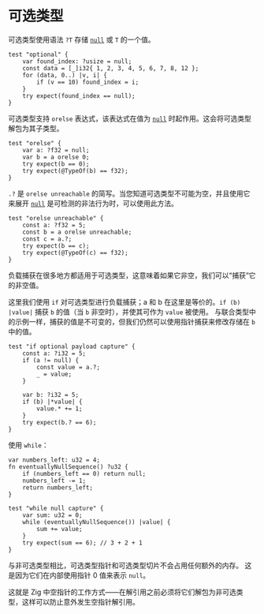 # 可选类型

可选类型使用语法 `?T` 存储 [`null`](https://ziglang.org/documentation/master/#null) 或 `T` 的一个值。

```zig
test "optional" {
    var found_index: ?usize = null;
    const data = [_]i32{ 1, 2, 3, 4, 5, 6, 7, 8, 12 };
    for (data, 0..) |v, i| {
        if (v == 10) found_index = i;
    }
    try expect(found_index == null);
}
```

可选类型支持 `orelse` 表达式，该表达式在值为 [`null`](https://ziglang.org/documentation/master/#null) 时起作用。这会将可选类型解包为其子类型。

```zig
test "orelse" {
    var a: ?f32 = null;
    var b = a orelse 0;
    try expect(b == 0);
    try expect(@TypeOf(b) == f32);
}
```

`.?` 是 `orelse unreachable` 的简写。当您知道可选类型不可能为空，并且使用它来展开 [`null`](https://ziglang.org/documentation/master/#null) 是可检测的非法行为时，可以使用此方法。

```zig
test "orelse unreachable" {
    const a: ?f32 = 5;
    const b = a orelse unreachable;
    const c = a.?;
    try expect(b == c);
    try expect(@TypeOf(c) == f32);
}
```

负载捕获在很多地方都适用于可选类型，这意味着如果它非空，我们可以“捕获”它的非空值。

这里我们使用 `if` 对可选类型进行负载捕获；a 和 b 在这里是等价的。`if (b) |value|` 捕获 `b` 的值（当 `b` 非空时），并使其可作为 `value` 被使用。
与联合类型中的示例一样，捕获的值是不可变的，但我们仍然可以使用指针捕获来修改存储在 `b` 中的值。

```zig
test "if optional payload capture" {
    const a: ?i32 = 5;
    if (a != null) {
        const value = a.?;
        _ = value;
    }

    var b: ?i32 = 5;
    if (b) |*value| {
        value.* += 1;
    }
    try expect(b.? == 6);
}
```

使用 `while`：

```zig
var numbers_left: u32 = 4;
fn eventuallyNullSequence() ?u32 {
    if (numbers_left == 0) return null;
    numbers_left -= 1;
    return numbers_left;
}

test "while null capture" {
    var sum: u32 = 0;
    while (eventuallyNullSequence()) |value| {
        sum += value;
    }
    try expect(sum == 6); // 3 + 2 + 1
}
```

与非可选类型相比，可选类型指针和可选类型切片不会占用任何额外的内存。
这是因为它们在内部使用指针 0 值来表示 `null`。

这就是 Zig 中空指针的工作方式——在解引用之前必须将它们解包为非可选类型，这样可以防止意外发生空指针解引用。
